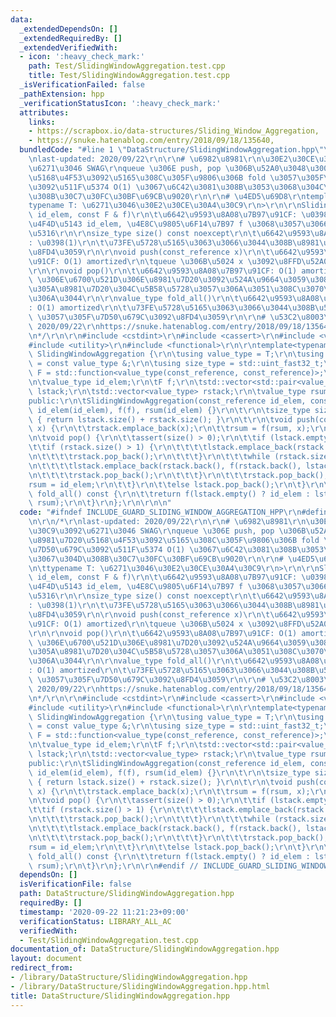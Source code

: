```yaml
---
data:
  _extendedDependsOn: []
  _extendedRequiredBy: []
  _extendedVerifiedWith:
  - icon: ':heavy_check_mark:'
    path: Test/SlidingWindowAggregation.test.cpp
    title: Test/SlidingWindowAggregation.test.cpp
  _isVerificationFailed: false
  _pathExtension: hpp
  _verificationStatusIcon: ':heavy_check_mark:'
  attributes:
    links:
    - https://scrapbox.io/data-structures/Sliding_Window_Aggregation,
    - https://snuke.hatenablog.com/entry/2018/09/18/135640,
  bundledCode: "#line 1 \"DataStructure/SlidingWindowAggregation.hpp\"\n\n\n\r\n/*\r\
    \nlast-updated: 2020/09/22\r\n\r\n# \u6982\u8981\r\n\u30E2\u30CE\u30A4\u30C9\u3092\
    \u6271\u3046 SWAG\r\nqueue \u306E push, pop \u306B\u52A0\u3048\u3001\u8981\u7D20\
    \u5168\u4F53\u3092\u5165\u308C\u305F\u9806\u306B fold \u3057\u305F\u7D50\u679C\
    \u3092\u511F\u5374 O(1) \u3067\u6C42\u3081\u308B\u3053\u3068\u304C\u3067\u304D\
    \u308B\u30C7\u30FC\u30BF\u69CB\u9020\r\n\r\n# \u4ED5\u69D8\r\ntemplate<\r\n\t\
    typename T: \u6271\u3046\u30E2\u30CE\u30A4\u30C9\r\n>\r\n\r\nSlidingWindowAggregation(const_reference\
    \ id_elem, const F & f)\r\n\t\u6642\u9593\u8A08\u7B97\u91CF: \u0398(1)\r\n\t\u5358\
    \u4F4D\u5143 id_elem, \u4E8C\u9805\u6F14\u7B97 f \u3068\u3057\u3066\u521D\u671F\
    \u5316\r\n\r\nsize_type size() const noexcept\r\n\t\u6642\u9593\u8A08\u7B97\u91CF\
    : \u0398(1)\r\n\t\u73FE\u5728\u5165\u3063\u3066\u3044\u308B\u8981\u7D20\u6570\u3092\
    \u8FD4\u3059\r\n\r\nvoid push(const_reference x)\r\n\t\u6642\u9593\u8A08\u7B97\
    \u91CF: O(1) amortized\r\n\tqueue \u306B\u5024 x \u3092\u8FFD\u52A0\u3059\u308B\
    \r\n\r\nvoid pop()\r\n\t\u6642\u9593\u8A08\u7B97\u91CF: O(1) amortized\r\n\tqueue\
    \ \u306E\u6700\u521D\u306E\u8981\u7D20\u3092\u524A\u9664\u3059\u308B\r\n\t\u5FC5\
    \u305A\u8981\u7D20\u304C\u5B58\u5728\u3057\u306A\u3051\u308C\u3070\u306A\u3089\
    \u306A\u3044\r\n\r\nvalue_type fold_all()\r\n\t\u6642\u9593\u8A08\u7B97\u91CF\
    : O(1) amortized\r\n\t\u73FE\u5728\u5165\u3063\u3066\u3044\u308B\u5024\u3092 fold\
    \ \u3057\u305F\u7D50\u679C\u3092\u8FD4\u3059\r\n\r\n# \u53C2\u8003\r\nhttps://scrapbox.io/data-structures/Sliding_Window_Aggregation,\
    \ 2020/09/22\r\nhttps://snuke.hatenablog.com/entry/2018/09/18/135640, 2020/09/22\r\
    \n*/\r\n\r\n#include <cstdint>\r\n#include <cassert>\r\n#include <vector>\r\n\
    #include <utility>\r\n#include <functional>\r\n\r\ntemplate<typename T>\r\nstruct\
    \ SlidingWindowAggregation {\r\n\tusing value_type = T;\r\n\tusing const_reference\
    \ = const value_type &;\r\n\tusing size_type = std::uint_fast32_t;\r\n\tusing\
    \ F = std::function<value_type(const_reference, const_reference)>;\r\n\t\r\nprivate:\r\
    \n\tvalue_type id_elem;\r\n\tF f;\r\n\tstd::vector<std::pair<value_type, value_type>>\
    \ lstack;\r\n\tstd::vector<value_type> rstack;\r\n\tvalue_type rsum;\r\n\t\r\n\
    public:\r\n\tSlidingWindowAggregation(const_reference id_elem, const F & f) :\
    \ id_elem(id_elem), f(f), rsum(id_elem) {}\r\n\t\r\n\tsize_type size() const noexcept\
    \ { return lstack.size() + rstack.size(); }\r\n\t\r\n\tvoid push(const_reference\
    \ x) {\r\n\t\trstack.emplace_back(x);\r\n\t\trsum = f(rsum, x);\r\n\t}\r\n\t\r\
    \n\tvoid pop() {\r\n\t\tassert(size() > 0);\r\n\t\tif (lstack.empty()) {\r\n\t\
    \t\tif (rstack.size() > 1) {\r\n\t\t\t\tlstack.emplace_back(rstack.back(), rstack.back());\r\
    \n\t\t\t\trstack.pop_back();\r\n\t\t\t}\r\n\t\t\twhile (rstack.size() > 1) {\r\
    \n\t\t\t\tlstack.emplace_back(rstack.back(), f(rstack.back(), lstack.back().second));\r\
    \n\t\t\t\trstack.pop_back();\r\n\t\t\t}\r\n\t\t\trstack.pop_back();\r\n\t\t\t\
    rsum = id_elem;\r\n\t\t}\r\n\t\telse lstack.pop_back();\r\n\t}\r\n\t\r\n\tvalue_type\
    \ fold_all() const {\r\n\t\treturn f(lstack.empty() ? id_elem : lstack.back().second,\
    \ rsum);\r\n\t}\r\n};\r\n\r\n\n"
  code: "#ifndef INCLUDE_GUARD_SLIDING_WINDOW_AGGREGATION_HPP\r\n#define INCLUDE_GUARD_SLIDING_WINDOW_AGGREGATION_HPP\r\
    \n\r\n/*\r\nlast-updated: 2020/09/22\r\n\r\n# \u6982\u8981\r\n\u30E2\u30CE\u30A4\
    \u30C9\u3092\u6271\u3046 SWAG\r\nqueue \u306E push, pop \u306B\u52A0\u3048\u3001\
    \u8981\u7D20\u5168\u4F53\u3092\u5165\u308C\u305F\u9806\u306B fold \u3057\u305F\
    \u7D50\u679C\u3092\u511F\u5374 O(1) \u3067\u6C42\u3081\u308B\u3053\u3068\u304C\
    \u3067\u304D\u308B\u30C7\u30FC\u30BF\u69CB\u9020\r\n\r\n# \u4ED5\u69D8\r\ntemplate<\r\
    \n\ttypename T: \u6271\u3046\u30E2\u30CE\u30A4\u30C9\r\n>\r\n\r\nSlidingWindowAggregation(const_reference\
    \ id_elem, const F & f)\r\n\t\u6642\u9593\u8A08\u7B97\u91CF: \u0398(1)\r\n\t\u5358\
    \u4F4D\u5143 id_elem, \u4E8C\u9805\u6F14\u7B97 f \u3068\u3057\u3066\u521D\u671F\
    \u5316\r\n\r\nsize_type size() const noexcept\r\n\t\u6642\u9593\u8A08\u7B97\u91CF\
    : \u0398(1)\r\n\t\u73FE\u5728\u5165\u3063\u3066\u3044\u308B\u8981\u7D20\u6570\u3092\
    \u8FD4\u3059\r\n\r\nvoid push(const_reference x)\r\n\t\u6642\u9593\u8A08\u7B97\
    \u91CF: O(1) amortized\r\n\tqueue \u306B\u5024 x \u3092\u8FFD\u52A0\u3059\u308B\
    \r\n\r\nvoid pop()\r\n\t\u6642\u9593\u8A08\u7B97\u91CF: O(1) amortized\r\n\tqueue\
    \ \u306E\u6700\u521D\u306E\u8981\u7D20\u3092\u524A\u9664\u3059\u308B\r\n\t\u5FC5\
    \u305A\u8981\u7D20\u304C\u5B58\u5728\u3057\u306A\u3051\u308C\u3070\u306A\u3089\
    \u306A\u3044\r\n\r\nvalue_type fold_all()\r\n\t\u6642\u9593\u8A08\u7B97\u91CF\
    : O(1) amortized\r\n\t\u73FE\u5728\u5165\u3063\u3066\u3044\u308B\u5024\u3092 fold\
    \ \u3057\u305F\u7D50\u679C\u3092\u8FD4\u3059\r\n\r\n# \u53C2\u8003\r\nhttps://scrapbox.io/data-structures/Sliding_Window_Aggregation,\
    \ 2020/09/22\r\nhttps://snuke.hatenablog.com/entry/2018/09/18/135640, 2020/09/22\r\
    \n*/\r\n\r\n#include <cstdint>\r\n#include <cassert>\r\n#include <vector>\r\n\
    #include <utility>\r\n#include <functional>\r\n\r\ntemplate<typename T>\r\nstruct\
    \ SlidingWindowAggregation {\r\n\tusing value_type = T;\r\n\tusing const_reference\
    \ = const value_type &;\r\n\tusing size_type = std::uint_fast32_t;\r\n\tusing\
    \ F = std::function<value_type(const_reference, const_reference)>;\r\n\t\r\nprivate:\r\
    \n\tvalue_type id_elem;\r\n\tF f;\r\n\tstd::vector<std::pair<value_type, value_type>>\
    \ lstack;\r\n\tstd::vector<value_type> rstack;\r\n\tvalue_type rsum;\r\n\t\r\n\
    public:\r\n\tSlidingWindowAggregation(const_reference id_elem, const F & f) :\
    \ id_elem(id_elem), f(f), rsum(id_elem) {}\r\n\t\r\n\tsize_type size() const noexcept\
    \ { return lstack.size() + rstack.size(); }\r\n\t\r\n\tvoid push(const_reference\
    \ x) {\r\n\t\trstack.emplace_back(x);\r\n\t\trsum = f(rsum, x);\r\n\t}\r\n\t\r\
    \n\tvoid pop() {\r\n\t\tassert(size() > 0);\r\n\t\tif (lstack.empty()) {\r\n\t\
    \t\tif (rstack.size() > 1) {\r\n\t\t\t\tlstack.emplace_back(rstack.back(), rstack.back());\r\
    \n\t\t\t\trstack.pop_back();\r\n\t\t\t}\r\n\t\t\twhile (rstack.size() > 1) {\r\
    \n\t\t\t\tlstack.emplace_back(rstack.back(), f(rstack.back(), lstack.back().second));\r\
    \n\t\t\t\trstack.pop_back();\r\n\t\t\t}\r\n\t\t\trstack.pop_back();\r\n\t\t\t\
    rsum = id_elem;\r\n\t\t}\r\n\t\telse lstack.pop_back();\r\n\t}\r\n\t\r\n\tvalue_type\
    \ fold_all() const {\r\n\t\treturn f(lstack.empty() ? id_elem : lstack.back().second,\
    \ rsum);\r\n\t}\r\n};\r\n\r\n#endif // INCLUDE_GUARD_SLIDING_WINDOW_AGGREGATION_HPP"
  dependsOn: []
  isVerificationFile: false
  path: DataStructure/SlidingWindowAggregation.hpp
  requiredBy: []
  timestamp: '2020-09-22 11:21:23+09:00'
  verificationStatus: LIBRARY_ALL_AC
  verifiedWith:
  - Test/SlidingWindowAggregation.test.cpp
documentation_of: DataStructure/SlidingWindowAggregation.hpp
layout: document
redirect_from:
- /library/DataStructure/SlidingWindowAggregation.hpp
- /library/DataStructure/SlidingWindowAggregation.hpp.html
title: DataStructure/SlidingWindowAggregation.hpp
---
```

